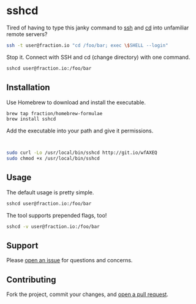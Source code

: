 # sshcd

Tired of having to type this janky command to [ssh](http://manpages.ubuntu.com/manpages/saucy/en/man1/ssh.1.html) and [cd](http://manpages.ubuntu.com/manpages/saucy/en/man1/cd.1posix.html) into unfamiliar remote servers?

```sh
ssh -t user@fraction.io "cd /foo/bar; exec \$SHELL --login"
```

Stop it. Connect with SSH and cd (change directory) with one command.

```sh
sshcd user@fraction.io:/foo/bar
```

## Installation

Use Homebrew to download and install the executable.

```sh
brew tap fraction/homebrew-formulae
brew install sshcd
```

Add the executable into your path and give it permissions.

```sh


sudo curl -Lo /usr/local/bin/sshcd http://git.io/wfAXEQ
sudo chmod +x /usr/local/bin/sshcd
```

## Usage

The default usage is pretty simple.

```sh
sshcd user@fraction.io:/foo/bar
```

The tool supports prepended flags, too!

```sh
sshcd -v user@fraction.io:/foo/bar
```
## Support

Please [open an issue](https://github.com/fraction/sshcd/issues/new) for questions and concerns.

## Contributing

Fork the project, commit your changes, and [open a pull request](https://github.com/fraction/sshcd/compare/).

